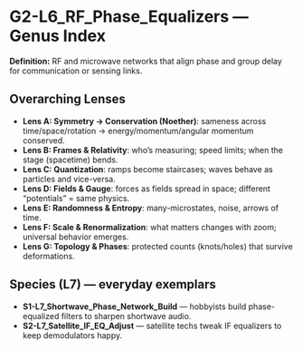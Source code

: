 # G2-L6_RF_Phase_Equalizers — Genus Index
**Definition:** RF and microwave networks that align phase and group delay for communication or sensing links.

## Overarching Lenses

- **Lens A: Symmetry -> Conservation (Noether)**: sameness across time/space/rotation → energy/momentum/angular momentum conserved.
- **Lens B: Frames & Relativity**: who’s measuring; speed limits; when the stage (spacetime) bends.
- **Lens C: Quantization**: ramps become staircases; waves behave as particles and vice-versa.
- **Lens D: Fields & Gauge**: forces as fields spread in space; different “potentials” = same physics.
- **Lens E: Randomness & Entropy**: many-microstates, noise, arrows of time.
- **Lens F: Scale & Renormalization**: what matters changes with zoom; universal behavior emerges.
- **Lens G: Topology & Phases**: protected counts (knots/holes) that survive deformations.

## Species (L7) — everyday exemplars
- **S1-L7_Shortwave_Phase_Network_Build** — hobbyists build phase-equalized filters to sharpen shortwave audio.
- **S2-L7_Satellite_IF_EQ_Adjust** — satellite techs tweak IF equalizers to keep demodulators happy.
